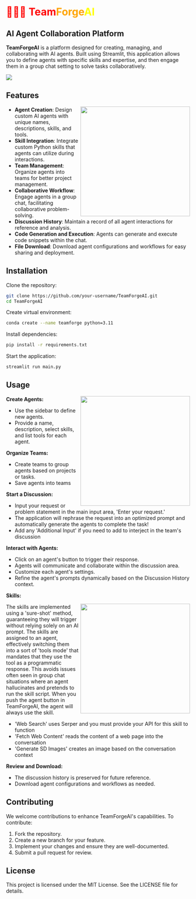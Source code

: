 <h1 style="color: red;">🦊🐻🐹 Team<span style="color: orange;">Forge</span><span style="color: yellow;">AI</span></h1>


## AI Agent Collaboration Platform

**TeamForgeAI** is a platform designed for creating, managing, and collaborating with AI agents. Built using Streamlit, this application allows you to define agents with specific skills and expertise, and then engage them in a group chat setting to solve tasks collaboratively.

<img src="https://2acrestudios.com/wp-content/uploads/2024/05/Screenshot-2024-05-24-at-4.01.15 PM.png" />


## Features

<img src ="https://2acrestudios.com/wp-content/uploads/2024/05/00016-1652154937.png" align="right" style="width: 300px;" />

- **Agent Creation**: Design custom AI agents with unique names, descriptions, skills, and tools.
- **Skill Integration**: Integrate custom Python skills that agents can utilize during interactions.
- **Team Management**: Organize agents into teams for better project management.
- **Collaborative Workflow**: Engage agents in a group chat, facilitating collaborative problem-solving.
- **Discussion History**: Maintain a record of all agent interactions for reference and analysis.
- **Code Generation and Execution**: Agents can generate and execute code snippets within the chat.
- **File Download**: Download agent configurations and workflows for easy sharing and deployment.

## Installation

Clone the repository:
```bash
git clone https://github.com/your-username/TeamForgeAI.git
cd TeamForgeAI
```

Create virtual environment:
```bash
conda create --name teamforge python=3.11
```

Install dependencies:
```bash
pip install -r requirements.txt
```

Start the application:
```bash
streamlit run main.py
```

## Usage

<img src="https://2acrestudios.com/wp-content/uploads/2024/05/grid-0006.png" align="right" style="width: 300px;" />

**Create Agents:**
- Use the sidebar to define new agents.
- Provide a name, description, select skills, and list tools for each agent.

**Organize Teams:**
- Create teams to group agents based on projects or tasks.
- Save agents into teams

**Start a Discussion:**
- Input your request or problem statement in the main input area, 'Enter your request.'
- The application will rephrase the request into an optimized prompt and automatically generate the agents to complete the task!
- Add any 'Additional Input' if you need to add to interject in the team's discussion

**Interact with Agents:**
- Click on an agent's button to trigger their response.
- Agents will communicate and collaborate within the discussion area.
- Customize each agent's settings.
- Refine the agent's prompts dynamically based on the Discussion History context.

**Skills:**

<img src ="https://2acrestudios.com/wp-content/uploads/2024/05/00017-1652154938.png" align="right" style="width: 300px;" />

The skills are implemented using a 'sure-shot' method, guaranteeing they will trigger without relying solely on an AI prompt. The skills are assigned to an agent, effectively switching them into a sort of 'tools mode' that mandates that they use the tool as a programmatic response. This avoids issues often seen in group chat situations where an agent hallucinates and pretends to run the skill script. When you push the agent button in TeamForgeAI, the agent will always use the skill.
- 'Web Search' uses Serper and you must provide your API for this skill to function
- 'Fetch Web Content' reads the content of a web page into the conversation
- 'Generate SD Images' creates an image based on the conversation context

**Review and Download:**
- The discussion history is preserved for future reference.
- Download agent configurations and workflows as needed.

## Contributing

We welcome contributions to enhance TeamForgeAI's capabilities. To contribute:
1. Fork the repository.
2. Create a new branch for your feature.
3. Implement your changes and ensure they are well-documented.
4. Submit a pull request for review.

## License

This project is licensed under the MIT License. See the LICENSE file for details.

